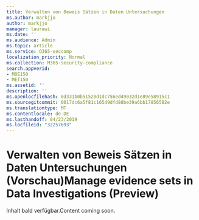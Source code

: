 ```yaml
---
title: Verwalten von Beweis Sätzen in Daten Untersuchungen
ms.author: markjjo
author: markjjo
manager: laurawi
ms.date: ''
ms.audience: Admin
ms.topic: article
ms.service: O365-seccomp
localization_priority: Normal
ms.collection: M365-security-compliance
search.appverid:
- MOE150
- MET150
ms.assetid: ''
description: ''
ms.openlocfilehash: 0d331b0b51520d1dc756ed49032d1e89e58915c1
ms.sourcegitcommit: 0017dc6a5f81c165d9dfd88be39a6bb17856582e
ms.translationtype: MT
ms.contentlocale: de-DE
ms.lasthandoff: 04/23/2019
ms.locfileid: "32257693"
---
```

# <a name="manage-evidence-sets-in-data-investigations-preview"></a><span data-ttu-id="14455-102">Verwalten von Beweis Sätzen in Daten Untersuchungen (Vorschau)</span><span class="sxs-lookup"><span data-stu-id="14455-102">Manage evidence sets in Data Investigations (Preview)</span></span>  

<span data-ttu-id="14455-103">Inhalt bald verfügbar.</span><span class="sxs-lookup"><span data-stu-id="14455-103">Content coming soon.</span></span>

  

